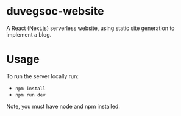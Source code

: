 # duvegsoc-website
A React (Next.js) serverless website, using static site generation to implement a blog.

# Usage

To run the server locally run:

- `npm install`
- `npm run dev`

Note, you must have node and npm installed.
